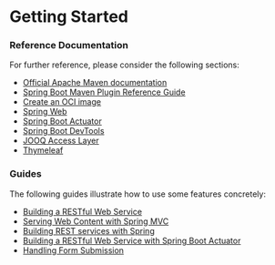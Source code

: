 # Getting Started

### Reference Documentation
For further reference, please consider the following sections:

* [Official Apache Maven documentation](https://maven.apache.org/guides/index.html)
* [Spring Boot Maven Plugin Reference Guide](https://docs.spring.io/spring-boot/docs/3.1.1/maven-plugin/reference/html/)
* [Create an OCI image](https://docs.spring.io/spring-boot/docs/3.1.1/maven-plugin/reference/html/#build-image)
* [Spring Web](https://docs.spring.io/spring-boot/docs/3.1.1/reference/htmlsingle/#web)
* [Spring Boot Actuator](https://docs.spring.io/spring-boot/docs/3.1.1/reference/htmlsingle/#actuator)
* [Spring Boot DevTools](https://docs.spring.io/spring-boot/docs/3.1.1/reference/htmlsingle/#using.devtools)
* [JOOQ Access Layer](https://docs.spring.io/spring-boot/docs/3.1.1/reference/htmlsingle/#data.sql.jooq)
* [Thymeleaf](https://docs.spring.io/spring-boot/docs/3.1.1/reference/htmlsingle/#web.servlet.spring-mvc.template-engines)

### Guides
The following guides illustrate how to use some features concretely:

* [Building a RESTful Web Service](https://spring.io/guides/gs/rest-service/)
* [Serving Web Content with Spring MVC](https://spring.io/guides/gs/serving-web-content/)
* [Building REST services with Spring](https://spring.io/guides/tutorials/rest/)
* [Building a RESTful Web Service with Spring Boot Actuator](https://spring.io/guides/gs/actuator-service/)
* [Handling Form Submission](https://spring.io/guides/gs/handling-form-submission/)

